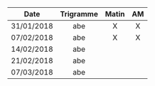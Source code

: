 |Date | Trigramme | Matin  | AM  |
|-----|:---------:|:------:|:---:|
| 31/01/2018 | abe |   X   |  X  |
| 07/02/2018 | abe |   X   |  X  |
| 14/02/2018 | abe |       |     |
| 21/02/2018 | abe |       |     |
| 07/03/2018 | abe |       |     |
